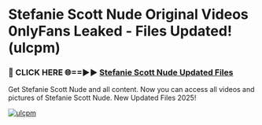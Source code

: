 # Stefanie Scott Nude Original Videos 0nlyFans Leaked - Files Updated! (ulcpm)

<h3>🔴 CLICK HERE 🌐==►► <a href="https://tinyurl.com/4mcuefdz" rel="nofollow">Stefanie Scott Nude Updated Files</a></h3>

Get Stefanie Scott Nude and all content. Now you can access all videos and pictures of Stefanie Scott Nude. New Updated Files 2025!

[![ulcpm](https://i.imgur.com/StAQSOY.gif)](https://tinyurl.com/4mcuefdz)
